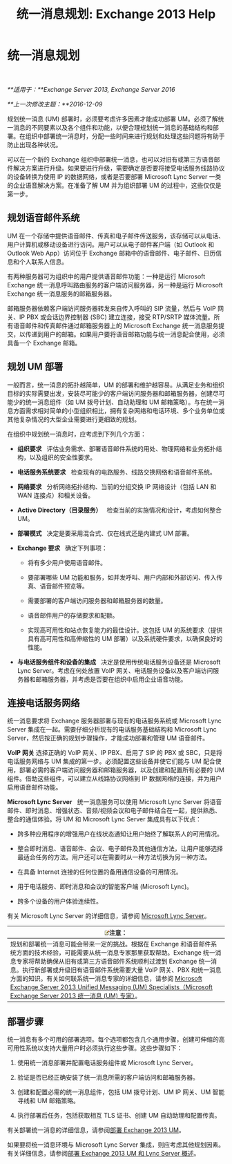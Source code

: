 ﻿---
title: '统一消息规划: Exchange 2013 Help'
TOCTitle: 统一消息规划
ms:assetid: 942788b1-b19d-40b3-a52e-2e1fef8df3f9
ms:mtpsurl: https://technet.microsoft.com/zh-cn/library/JJ674306(v=EXCHG.150)
ms:contentKeyID: 50491050
ms.date: 01/11/2018
mtps_version: v=EXCHG.150
ms.translationtype: HT
---

# 统一消息规划

 

_**适用于：**Exchange Server 2013, Exchange Server 2016_

_**上一次修改主题：**2016-12-09_

规划统一消息 (UM) 部署时，必须要考虑许多因素才能成功部署 UM。必须了解统一消息的不同要素以及各个组件和功能，以便合理规划统一消息的基础结构和部署。在组织中部署统一消息时，分配一些时间来进行规划和处理这些问题将有助于防止出现各种状况。

可以在一个新的 Exchange 组织中部署统一消息，也可以对旧有或第三方语音邮件解决方案进行升级。如果要进行升级，需要确定是否要将接受电话服务线路协议的设备转换为使用 IP 的数据网络，或者是否要部署 Microsoft Lync Server 一类的企业语音解决方案。在准备了解 UM 并为组织部署 UM 的过程中，这些仅仅是第一步。

## 规划语音邮件系统

UM 在一个存储中提供语音邮件、传真和电子邮件传送服务，该存储可以从电话、用户计算机或移动设备进行访问。用户可以从电子邮件客户端（如 Outlook 和 Outlook Web App）访问位于 Exchange 邮箱中的语音邮件、电子邮件、日历信息和个人联系人信息。

有两种服务器可为组织中的用户提供语音邮件功能：一种是运行 Microsoft Exchange 统一消息呼叫路由服务的客户端访问服务器，另一种是运行 Microsoft Exchange 统一消息服务的邮箱服务器。

邮箱服务器依赖客户端访问服务器转发来自传入呼叫的 SIP 流量，然后与 VoIP 网关、IP PBX 或会话边界控制器 (SBC) 建立连接，接受 RTP/SRTP 媒体流量。所有语音邮件和传真邮件通过邮箱服务器上的 Microsoft Exchange 统一消息服务提交，以传递到用户的邮箱。如果用户要将语音邮箱功能与统一消息配合使用，必须具备一个 Exchange 邮箱。

## 规划 UM 部署

一般而言，统一消息的拓扑越简单，UM 的部署和维护越容易。从满足业务和组织目标的实际需要出发，安装尽可能少的客户端访问服务器和邮箱服务器，创建尽可能少的统一消息组件（如 UM 拨号计划、自动助理和 UM 邮箱策略）。与在统一消息方面需求相对简单的小型组织相比，拥有复杂网络和电话环境、多个业务单位或其他复杂情况的大型企业需要进行更细致的规划。

在组织中规划统一消息时，应考虑到下列几个方面：

  - **组织要求**   评估业务需求、部署语音邮件系统的用处、物理网络和业务拓扑结构，以及组织的安全性要求。

  - **电话服务系统要求**   检查现有的电路服务、线路交换网络和语音邮件系统。

  - **网络要求**   分析网络拓扑结构、当前的分组交换 IP 网络设计（包括 LAN 和 WAN 连接点）和相关设备。

  - **Active Directory（目录服务）**   检查当前的实施情况和设计，考虑如何整合 UM。

  - **部署模式**   决定是要采用混合式、仅在线式还是内建式 UM 部署。

  - **Exchange 要求**   确定下列事项：
    
      - 将有多少用户使用语音邮件。
    
      - 要部署哪些 UM 功能和服务，如并发呼叫、用户内部和外部访问、传入传真、语音邮件预览等。
    
      - 需要部署的客户端访问服务器和邮箱服务器的数量。
    
      - 语音邮件用户的存储要求和配额。
    
      - 实现高可用性和站点恢复能力的最佳设计。这包括 UM 的系统要求（提供具有高可用性和高伸缩性的 UM 部署）以及系统硬件要求，以确保良好的性能。

  - **与电话服务组件和设备的集成**   决定是使用传统电话服务设备还是 Microsoft Lync Server。考虑在何处放置 VoIP 网关、电话服务设备以及客户端访问服务器和邮箱服务器，并考虑是否要在组织中启用企业语音功能。

## 连接电话服务网络

统一消息要求将 Exchange 服务器部署与现有的电话服务系统或 Microsoft Lync Server 集成在一起。需要仔细分析现有的电话服务基础结构和 Microsoft Lync Server，然后按正确的规划步骤操作，才能成功部署和管理 UM 语音邮件。

**VoIP 网关** 选择正确的 VoIP 网关、IP PBX、启用了 SIP 的 PBX 或 SBC，只是将电话服务网络与 UM 集成的第一步。必须配置这些设备并使它们能与 UM 配合使用，部署必需的客户端访问服务器和邮箱服务器，以及创建和配置所有必要的 UM 组件。借助这些组件，可以建立从线路协议网络到 IP 数据网络的连接，并为用户启用语音邮件功能。

**Microsoft Lync Server**   统一消息服务可以使用 Microsoft Lync Server 将语音邮件、即时消息、增强状态、音频/视频会议和电子邮件结合在一起，提供熟悉、整合的通信体验。将 UM 和 Microsoft Lync Server 集成具有以下优点：

  - 跨多种应用程序的增强用户在线状态通知让用户始终了解联系人的可用情况。

  - 整合即时消息、语音邮件、会议、电子邮件及其他通信方法，让用户能够选择最适合任务的方法。用户还可以在需要时从一种方法切换为另一种方法。

  - 在具备 Internet 连接的任何位置的备用通信设备的可用情况。

  - 用于电话服务、即时消息和会议的智能客户端 (Microsoft Lync)。

  - 跨多个设备的用户体验连续性。

有关 Microsoft Lync Server 的详细信息，请参阅 [Microsoft Lync Server](https://go.microsoft.com/fwlink/p/?linkid=265752)。

<table>
<thead>
<tr class="header">
<th><img src="images/Bb124558.note(EXCHG.150).gif" title="注意" alt="注意" />注意：</th>
</tr>
</thead>
<tbody>
<tr class="odd">
<td>规划和部署统一消息可能会带来一定的挑战。根据在 Exchange 和语音邮件系统方面的技术经验，可能需要从统一消息专家那里获取帮助。Exchange 统一消息专家将帮助确保从旧有或第三方语音邮件系统顺利过渡到 Exchange 统一消息。执行新部署或升级旧有语音邮件系统需要大量 VoIP 网关、PBX 和统一消息方面的知识。有关如何联系统一消息专家的详细信息，请参阅 <a href="http://go.microsoft.com/fwlink/p/?linkid=262708">Microsoft Exchange Server 2013 Unified Messaging (UM) Specialists（Microsoft Exchange Server 2013 统一消息 (UM) 专家）</a>。</td>
</tr>
</tbody>
</table>


## 部署步骤

统一消息有多个可用的部署选项。每个选项都包含几个通用步骤，创建可伸缩的高可用性系统以支持大量用户时必须执行这些步骤。这些步骤如下：

1.  使用统一消息部署并配置电话服务组件或 Microsoft Lync Server。

2.  验证是否已经正确安装了统一消息所需的客户端访问和邮箱服务器。

3.  创建和配置必需的统一消息组件，包括 UM 拨号计划、UM IP 网关、UM 智能寻线和 UM 邮箱策略。

4.  执行部署后任务，包括获取相互 TLS 证书、创建 UM 自动助理和配置传真。

有关部署统一消息的详细信息，请参阅[部署 Exchange 2013 UM](deploy-exchange-2013-um-exchange-2013-help.md)。

如果要将统一消息环境与 Microsoft Lync Server 集成，则应考虑其他规划因素。有关详细信息，请参阅[部署 Exchange 2013 UM 和 Lync Server 概述](deploying-exchange-2013-um-and-lync-server-overview-exchange-2013-help.md)。

